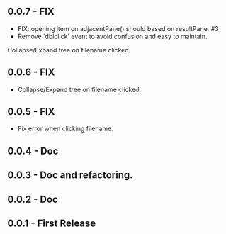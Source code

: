## 0.0.7 - FIX
- FIX: opening item on adjacentPane() should based on resultPane. #3
- Remove 'dblclick' event to avoid confusion and easy to maintain.

Collapse/Expand tree on filename clicked.
## 0.0.6 - FIX
- Collapse/Expand tree on filename clicked.

## 0.0.5 - FIX
- Fix error when clicking filename.

## 0.0.4 - Doc
## 0.0.3 - Doc and refactoring.
## 0.0.2 - Doc
## 0.0.1 - First Release
